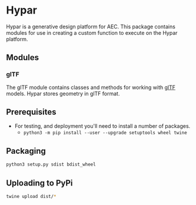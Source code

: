 # Hypar
Hypar is a generative design platform for AEC. This package contains modules for use in creating a custom function to execute on the Hypar platform.

## Modules
### glTF
The glTF module contains classes and methods for working with [glTF](https://www.khronos.org/gltf/) models. Hypar stores geometry in glTF format.

## Prerequisites
- For testing, and deployment you'll need to install a number of packages.  
    - `python3 -m pip install --user --upgrade setuptools wheel twine`

## Packaging
```bash
python3 setup.py sdist bdist_wheel
```

## Uploading to PyPi
```bash
twine upload dist/*
```
